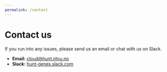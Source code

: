 ```yaml
---
permalink: /contact
---
```


# Contact us

If you run into any issues, please send us an email or chat with us on Slack.

- **Email:** [cloud@hunt.ntnu.no](mailto:cloud@hunt.ntnu.no)
- **Slack:** [hunt-genes.slack.com](https://hunt-genes.slack.com)
